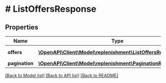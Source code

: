 # # ListOffersResponse

## Properties

Name | Type | Description | Notes
------------ | ------------- | ------------- | -------------
**offers** | [**\OpenAPI\Client\Model\replenishment\ListOffersResponseOffer[]**](ListOffersResponseOffer.md) | A list of offers. | [optional]
**pagination** | [**\OpenAPI\Client\Model\replenishment\PaginationResponse**](PaginationResponse.md) |  | [optional]

[[Back to Model list]](../../README.md#models) [[Back to API list]](../../README.md#endpoints) [[Back to README]](../../README.md)
